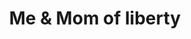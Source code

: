 ---
pid: LLP525
title: Me & Mom of liberty
location_transcription: 
zipcode: 
outside_phl: 
neighborhood: 
age: '8'
age_range: 6-13
instagram: 
image_file_name: LLP_525.jpg
proposal_transcription: Child and //Mom// Statue of Liberty
topic: Art,Family,Women,Love
topic_summary: 0, 0, 0, 0
type: Mural,Sculpture Statue,Memorial
keywords_other: 
credit: Mariah Showell
image_labels: 
twitter: 
facebook: 
permalink: "/monuments/llp525/"
layout: item-page
---